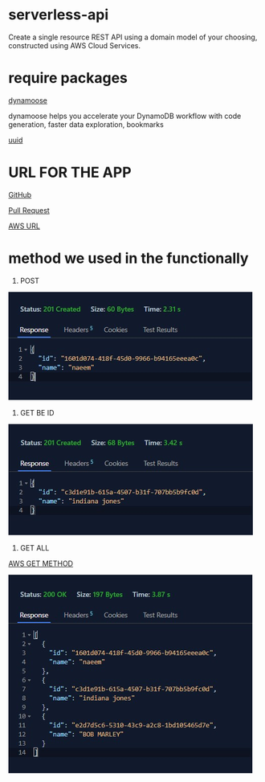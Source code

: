 # serverless-api

Create a single resource REST API using a domain model of your choosing, constructed using AWS Cloud Services.
# require packages

[dynamoose](https://www.npmjs.com/package/dynamoose)

dynamoose helps you accelerate your DynamoDB workflow with code generation, faster data exploration, bookmarks

[uuid](https://www.npmjs.com/package/uuid)

# URL FOR THE APP

[GitHub](https://github.com/naeemmusamh/serverless-api)

[Pull Request]()

[AWS URL](https://ejshne37yg.execute-api.us-east-1.amazonaws.com/people)

# method we used in the functionally

1. POST

![POST NEW](./asset/POST%20NEW%20EVENT.jpg)

1. GET BE ID

![GET ONE](./asset/GET%20ONE%20EVENT.jpg)

1. GET ALL

[AWS GET METHOD](https://ejshne37yg.execute-api.us-east-1.amazonaws.com/people)

![GET ALL](./asset/get%20all%20the%20event.jpg)